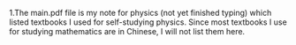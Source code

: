 1.The main.pdf file is my note for physics (not yet finished typing) which listed textbooks I used for self-studying physics.
Since most textbooks I use for studying mathematics are in Chinese, I will not list them here.

